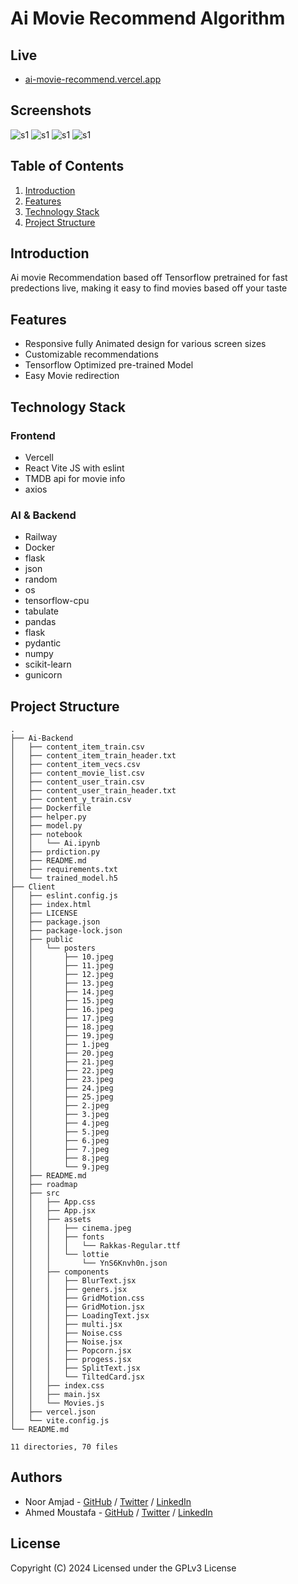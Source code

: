 # Ai Movie Recommend Algorithm

## Live

- [ai-movie-recommend.vercel.app](https://ai-movie-recommend.vercel.app/)


## Screenshots
![s1](.res/s1.png)
![s1](.res/s2.png)
![s1](.res/s3.png)
![s1](.res/s4.png)



## Table of Contents

1. [Introduction](#introduction)
2. [Features](#features)
3. [Technology Stack](#technology-stack)
4. [Project Structure](#project-structure)


## Introduction

Ai movie Recommendation based off Tensorflow pretrained for fast predections live, making it easy to find movies based off your taste  
## Features

- Responsive fully Animated design for various screen sizes
- Customizable recommendations
- Tensorflow Optimized pre-trained Model 
- Easy Movie redirection

## Technology Stack

### Frontend
- Vercell
- React Vite JS with eslint
- TMDB api for movie info
- axios

### AI & Backend
- Railway
- Docker
- flask
- json
- random
- os
- tensorflow-cpu
- tabulate
- pandas
- flask
- pydantic
- numpy
- scikit-learn
- gunicorn


## Project Structure

```text
.
├── Ai-Backend
│   ├── content_item_train.csv
│   ├── content_item_train_header.txt
│   ├── content_item_vecs.csv
│   ├── content_movie_list.csv
│   ├── content_user_train.csv
│   ├── content_user_train_header.txt
│   ├── content_y_train.csv
│   ├── Dockerfile
│   ├── helper.py
│   ├── model.py
│   ├── notebook
│   │   └── Ai.ipynb
│   ├── prdiction.py
│   ├── README.md
│   ├── requirements.txt
│   └── trained_model.h5
├── Client
│   ├── eslint.config.js
│   ├── index.html
│   ├── LICENSE
│   ├── package.json
│   ├── package-lock.json
│   ├── public
│   │   └── posters
│   │       ├── 10.jpeg
│   │       ├── 11.jpeg
│   │       ├── 12.jpeg
│   │       ├── 13.jpeg
│   │       ├── 14.jpeg
│   │       ├── 15.jpeg
│   │       ├── 16.jpeg
│   │       ├── 17.jpeg
│   │       ├── 18.jpeg
│   │       ├── 19.jpeg
│   │       ├── 1.jpeg
│   │       ├── 20.jpeg
│   │       ├── 21.jpeg
│   │       ├── 22.jpeg
│   │       ├── 23.jpeg
│   │       ├── 24.jpeg
│   │       ├── 25.jpeg
│   │       ├── 2.jpeg
│   │       ├── 3.jpeg
│   │       ├── 4.jpeg
│   │       ├── 5.jpeg
│   │       ├── 6.jpeg
│   │       ├── 7.jpeg
│   │       ├── 8.jpeg
│   │       └── 9.jpeg
│   ├── README.md
│   ├── roadmap
│   ├── src
│   │   ├── App.css
│   │   ├── App.jsx
│   │   ├── assets
│   │   │   ├── cinema.jpeg
│   │   │   ├── fonts
│   │   │   │   └── Rakkas-Regular.ttf
│   │   │   └── lottie
│   │   │       └── YnS6Knvh0n.json
│   │   ├── components
│   │   │   ├── BlurText.jsx
│   │   │   ├── geners.jsx
│   │   │   ├── GridMotion.css
│   │   │   ├── GridMotion.jsx
│   │   │   ├── LoadingText.jsx
│   │   │   ├── multi.jsx
│   │   │   ├── Noise.css
│   │   │   ├── Noise.jsx
│   │   │   ├── Popcorn.jsx
│   │   │   ├── progess.jsx
│   │   │   ├── SplitText.jsx
│   │   │   └── TiltedCard.jsx
│   │   ├── index.css
│   │   ├── main.jsx
│   │   └── Movies.js
│   ├── vercel.json
│   └── vite.config.js
└── README.md

11 directories, 70 files
```

## Authors

- Noor Amjad - [GitHub](https://github.com/Justxd22) / [Twitter](https://twitter.com/_xd222) / [LinkedIn](https://www.linkedin.com/in/noor-amjad-xd)
- Ahmed Moustafa - [GitHub](https://github.com/AhmedMostafaDev12) / [Twitter](https://twitter.com/Ahmed_mostafaAI) / [LinkedIn](https://www.linkedin.com/in/ahmed-mostafa-4167912b8/)

## License

Copyright (C) 2024
Licensed under the GPLv3 License
